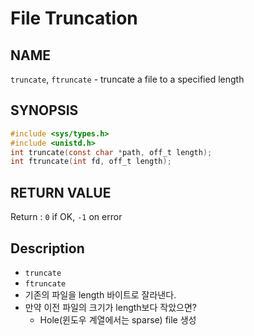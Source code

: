 # File Truncation
## NAME
`truncate`, `ftruncate` - truncate a file to a specified length
## SYNOPSIS
```c
#include <sys/types.h>
#include <unistd.h>
int truncate(const char *path, off_t length);
int ftruncate(int fd, off_t length);
```
## RETURN VALUE
Return : `0` if OK, `-1` on error
## Description
* `truncate`
* `ftruncate`
* 기존의 파일을 length 바이트로 잘라낸다.
* 만약 이전 파일의 크기가 length보다 작았으면?
	* Hole(윈도우 계열에서는 sparse) file 생성

